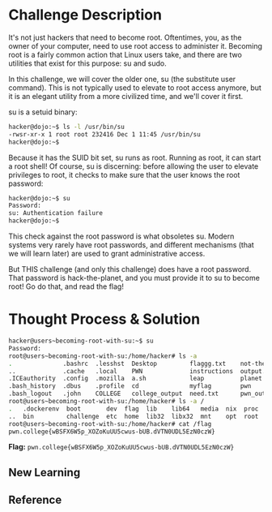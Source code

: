 # Challenge Description
It's not just hackers that need to become root. Oftentimes, you, as the owner of your computer, need to use root access to administer it. Becoming root is a fairly common action that Linux users take, and there are two utilities that exist for this purpose: su and sudo.

In this challenge, we will cover the older one, su (the substitute user command). This is not typically used to elevate to root access anymore, but it is an elegant utility from a more civilized time, and we'll cover it first.

su is a setuid binary:
```bash
hacker@dojo:~$ ls -l /usr/bin/su
-rwsr-xr-x 1 root root 232416 Dec 1 11:45 /usr/bin/su
hacker@dojo:~$
```
Because it has the SUID bit set, su runs as root. Running as root, it can start a root shell! Of course, su is discerning: before allowing the user to elevate privileges to root, it checks to make sure that the user knows the root password:
```bash
hacker@dojo:~$ su
Password: 
su: Authentication failure
hacker@dojo:~$
```
This check against the root password is what obsoletes su. Modern systems very rarely have root passwords, and different mechanisms (that we will learn later) are used to grant administrative access.

But THIS challenge (and only this challenge) does have a root password. That password is hack-the-planet, and you must provide it to su to become root! Go do that, and read the flag!
# Thought Process & Solution

```bash
hacker@users~becoming-root-with-su:~$ su
Password: 
root@users~becoming-root-with-su:/home/hacker# ls -a
.              .bashrc  .lesshst  Desktop         flaggg.txt    not-the-flag  rm        x.sh
..             .cache   .local    PWN             instructions  output.txt    t
.ICEauthority  .config  .mozilla  a.sh            leap          planet        tee
.bash_history  .dbus    .profile  cd              myflag        pwn           the
.bash_logout   .john    COLLEGE   college_output  need.txt      pwn_output    the-flag
root@users~becoming-root-with-su:/home/hacker# ls -a /
.   .dockerenv  boot       dev  flag  lib    lib64   media  nix  proc  run   srv  tmp  var
..  bin         challenge  etc  home  lib32  libx32  mnt    opt  root  sbin  sys  usr
root@users~becoming-root-with-su:/home/hacker# cat /flag
pwn.college{wBSFX6W5p_XOZoKuUU5cwus-bUB.dVTN0UDL5EzN0czW}
```
**Flag:** `pwn.college{wBSFX6W5p_XOZoKuUU5cwus-bUB.dVTN0UDL5EzN0czW}`
## New Learning
## Reference
